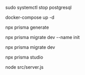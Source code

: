sudo systemctl stop postgresql

docker-compose up -d

npx prisma generate

npx prisma migrate dev --name init

npx prisma migrate dev

npx prisma studio

node src/server.js